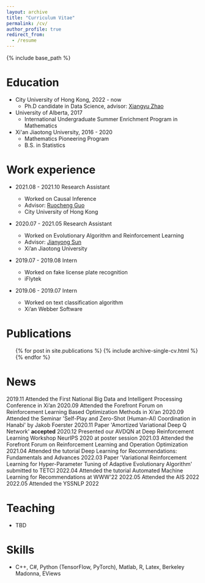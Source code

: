```yaml
---
layout: archive
title: "Curriculum Vitae"
permalink: /cv/
author_profile: true
redirect_from:
  - /resume
---
```


{% include base_path %}

Education
======
* City University of Hong Kong, 2022 - now
  * Ph.D candidate in Data Science, advisor: [Xiangyu Zhao](https://zhaoxyai.github.io/) 
* University of Alberta, 2017
  * International Undergraduate Summer Enrichment Program in Mathematics
* Xi'an Jiaotong University, 2016 - 2020
  * Mathematics Pioneering Program
  * B.S. in Statistics

Work experience
======
* 2021.08 - 2021.10 Research Assistant
  * Worked on Causal Inference
  * Advisor: [Ruocheng Guo](https://rguo12.github.io/)
  * City University of Hong Kong

* 2020.07 - 2021.05 Research Assistant
  * Worked on Evolutionary Algorithm and Reinforcement Learning
  * Advisor: [Jianyong Sun](http://gr.xjtu.edu.cn/web/jy.sun)
  * Xi’an Jiaotong University

* 2019.07 - 2019.08 Intern
  * Worked on fake license plate recognition
  * iFlytek

* 2019.06 - 2019.07 Intern
  * Worked on text classification algorithm
  * Xi’an Webber Software

Publications
======
  <ul>{% for post in site.publications %}
    {% include archive-single-cv.html %}
  {% endfor %}</ul>
  
News
======
  2019.11 Attended the First National Big Data and Intelligent Processing Conference in Xi’an
  2020.09 Attended the Forefront Forum on Reinforcement Learning Based Optimization Methods in Xi’an
  2020.09 Attended the Seminar 'Self-Play and Zero-Shot (Human-AI) Coordination in Hanabi' by Jakob Foerster
  2020.11 Paper 'Amortized Variational Deep Q Network' **accepted**
  2020.12 Presented our AVDQN at Deep Reinforcement Learning Workshop NeurIPS 2020 at poster session
  2021.03 Attended the Forefront Forum on Reinforcement Learning and Operation Optimization
  2021.04 Attended the tutorial Deep Learning for Recommendations: Fundamentals and Advances
  2022.03 Paper 'Variational Reinforcement Learning for Hyper-Parameter Tuning of Adaptive Evolutionary Algorithm' submitted to TETCI
  2022.04 Attended the tutorial Automated Machine Learning for Recommendations at WWW'22
  2022.05 Attended the AIS 2022
  2022.05 Attended the YSSNLP 2022

Teaching
======
* TBD

Skills
======
* C++, C#, Python (TensorFlow, PyTorch), Matlab, R, Latex, Berkeley Madonna, EViews
